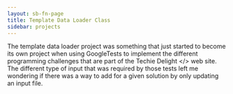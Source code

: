 ```yaml
---
layout: sb-fn-page
title: Template Data Loader Class
sidebar: projects
---
```


The template data loader project was something that just started to become its own project when using GoogleTests to implement the different
programming challenges that are part of the Techie Delight &lt;/&gt; web site.   The different type of input that was required by those tests
left me wondering if there was a way to add for a given solution by only updating an input file.

